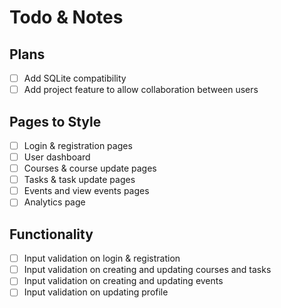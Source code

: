 # Todo & Notes

## Plans
- [ ] Add SQLite compatibility
- [ ] Add project feature to allow collaboration between users

## Pages to Style
- [ ] Login & registration pages
- [ ] User dashboard
- [ ] Courses & course update pages
- [ ] Tasks & task update pages
- [ ] Events and view events pages
- [ ] Analytics page

## Functionality
- [ ] Input validation on login & registration
- [ ] Input validation on creating and updating courses and tasks
- [ ] Input validation on creating and updating events
- [ ] Input validation on updating profile